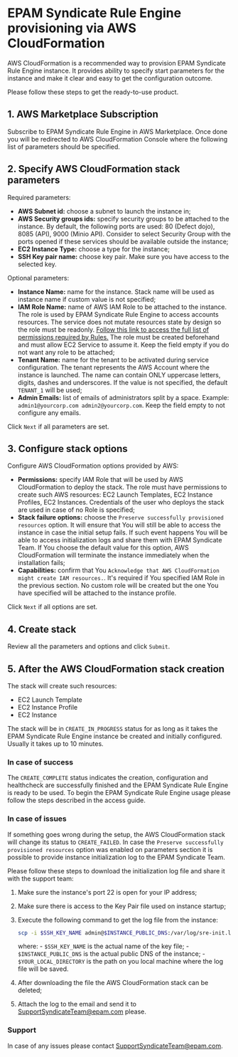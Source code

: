 # EPAM Syndicate Rule Engine provisioning via AWS CloudFormation

AWS CloudFormation is a recommended way to provision EPAM Syndicate Rule Engine instance. 
It provides ability to specify start parameters for the instance and make it clear and easy to get the configuration outcome.

Please follow these steps to get the ready-to-use product.

## 1. AWS Marketplace Subscription
Subscribe to EPAM Syndicate Rule Engine in AWS Marketplace. Once done you will be redirected to AWS CloudFormation Console 
where the following list of parameters should be specified.

## 2. Specify AWS CloudFormation stack parameters

Required parameters:
- **AWS Subnet id:** сhoose a subnet to launch the instance in;
- **AWS Security groups ids:** specify security groups to be attached to the instance. By default, 
the following ports are used: 80 (Defect dojo), 8085 (API), 9000 (Minio API).
Consider to select Security Group with the ports opened if these services should be available outside the instance;
- **EC2 Instance Type:** choose a type for the instance;
- **SSH Key pair name:** choose key pair. Make sure you have access to the selected key. 

Optional parameters:
- **Instance Name:** name for the instance. Stack name will be used as instance name if custom value is not specified;
- **IAM Role Name:** name of AWS IAM Role to be attached to the instance. The role is used by EPAM Syndicate Rule Engine to access accounts resources.
  The service does not mutate resources state by design so the role must be readonly. [Follow this link to access the full list of permissions required by Rules.](https://github.com/epam/ecc-aws-rulepack/tree/main/iam) 
  The role must be created beforehand and must allow EC2 Service to assume it.
  Keep the field empty if you do not want any role to be attached;
- **Tenant Name:** name for the tenant to be activated during service configuration. The 
  tenant represents the AWS Account where the instance is launched. The name can contain ONLY uppercase letters, digits, dashes and underscores.
  If the value is not specified, the default `TENANT_1` will be used;
- **Admin Emails:** list of emails of administrators split by a space. Example: `admin1@yourcorp.com admin2@yourcorp.com`.
  Keep the field empty to not configure any emails.

Click `Next` if all parameters are set.

## 3. Configure stack options

Configure AWS CloudFormation options provided by AWS:

- **Permissions:** specify IAM Role that will be used by AWS CloudFormation to deploy the stack. The role must have 
  permissions to create such AWS resources: EC2 Launch Templates, EC2 Instance Profiles, EC2 Instances.
  Credentials of the user who deploys the stack are used in case of no Role is specified;
- **Stack failure options:** choose the `Preserve successfully provisioned resources` option. It will ensure that You will
  still be able to access the instance in case the initial setup fails. If such event happens You will be able to access
  initialization logs and share them with EPAM Syndicate Team. If You choose the default value for this option,
  AWS CloudFormation will terminate the instance immediately when the installation fails;
- **Capabilities:** confirm that You `Acknowledge that AWS CloudFormation might create IAM resources.`. It's required
  if You specified IAM Role in the previous section. No custom role will be created but the one You have specified will 
  be attached to the instance profile.

Click `Next` if all options are set.

## 4. Create stack

Review all the parameters and options and click `Submit`.

## 5. After the AWS CloudFormation stack creation

The stack will create such resources:
- EC2 Launch Template
- EC2 Instance Profile
- EC2 Instance

The stack will be in `CREATE_IN_PROGRESS` status for as long as it takes the EPAM Syndicate Rule Engine instance be created and initially configured.
Usually it takes up to 10 minutes. 

### In case of success
The `CREATE_COMPLETE` status indicates the creation, configuration and healthcheck are successfully finished and the EPAM Syndicate Rule Engine is ready to be used.
To begin the EPAM Syndicate Rule Engine usage please follow the steps described in the access guide.  

### In case of issues
If something goes wrong during the setup, the AWS CloudFormation stack will change its status to `CREATE_FAILED`.
In case the `Preserve successfully provisioned resources` option was enabled on parameters section it is possible to provide instance initialization log to the EPAM Syndicate Team.

Please follow these steps to download the initialization log file and share it with the support team:
1. Make sure the instance's port 22 is open for your IP address;
2. Make sure there is access to the Key Pair file used on instance startup;
3. Execute the following command to get the log file from the instance:

    ```bash
    scp -i $SSH_KEY_NAME admin@$INSTANCE_PUBLIC_DNS:/var/log/sre-init.log /$YOUR_LOCAL_DIRECTORY/
    ```
    where:
       - `$SSH_KEY_NAME` is the actual name of the key file;
       - `$INSTANCE_PUBLIC_DNS` is the actual public DNS of the instance;
       - `$YOUR_LOCAL_DIRECTORY` is the path on you local machine where the log file will be saved.
4. After downloading the file the AWS CloudFormation stack can be deleted;
5. Attach the log to the email and send it to [SupportSyndicateTeam@epam.com](mailto:SupportSyndicateTeam@epam.com) please.


### Support
In case of any issues please contact [SupportSyndicateTeam@epam.com](mailto:SupportSyndicateTeam@epam.com).
